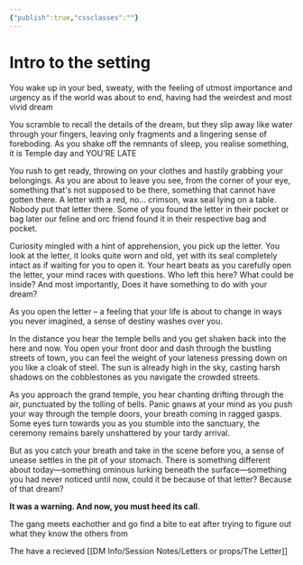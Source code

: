 ```yaml
---
{"publish":true,"cssclasses":""}
---
```


# Intro to the setting
You wake up in your bed, sweaty, with the feeling of utmost importance and urgency as if the world was about to end, having had the weirdest and most vivid dream

You scramble to recall the details of the dream, but they slip away like water through your fingers, leaving only fragments and a lingering sense of foreboding. As you shake off the remnants of sleep, you realise something, it is Temple day and YOU'RE LATE

You rush to get ready, throwing on your clothes and hastily grabbing your belongings. As you are about to leave you see, from the corner of your eye, something that's not supposed to be there, something that cannot have gotten there. A letter with a red, no… crimson, wax seal lying on a table. Nobody put that letter there. Some of you found the letter in their pocket or bag later our feline and orc friend found it in their respective bag and pocket.

Curiosity mingled with a hint of apprehension, you pick up the letter. You look at the letter, it looks quite worn and old, yet with its seal completely intact as if waiting for you to open it. Your heart beats as you carefully open the letter, your mind races with questions. Who left this here? What could be inside? And most importantly, Does it have something to do with your dream?

As you open the letter – a feeling that your life is about to change in ways you never imagined, a sense of destiny washes over you. 

In the distance you hear the temple bells and you get shaken back into the here and now. You open your front door and dash through the bustling streets of town, you can feel the weight of your lateness pressing down on you like a cloak of steel. The sun is already high in the sky, casting harsh shadows on the cobblestones as you navigate the crowded streets.

As you approach the grand temple, you hear chanting drifting through the air, punctuated by the tolling of bells. Panic gnaws at your mind as you push your way through the temple doors, your breath coming in ragged gasps. Some eyes turn towards you as you stumble into the sanctuary, the ceremony remains barely unshattered by your tardy arrival.

But as you catch your breath and take in the scene before you, a sense of unease settles in the pit of your stomach. There is something different about today—something ominous lurking beneath the surface—something you had never noticed until now, could it be because of that letter? Because of that dream?


**It was a warning. And now, you must heed its call**.

The gang meets eachother and go find a bite to eat after trying to figure out what they know the others from


The have a recieved [[DM Info/Session Notes/Letters or props/The Letter]]
